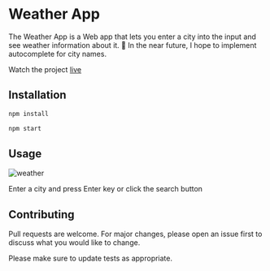 # Weather App

The Weather App is a Web app that lets you enter a city into the input and see weather information about it.
🎯 In the near future, I hope to implement autocomplete for city names.

Watch the project [live](https://benevolent-peony-08aae5.netlify.app/)

## Installation

```bash
npm install 
```
```bash
npm start 
```

## Usage
![weather](https://user-images.githubusercontent.com/67688553/165000082-8bc437dc-4c05-4d64-b81b-e00fb7102355.gif)

Enter a city and press Enter key or click the search button 

## Contributing
Pull requests are welcome. For major changes, please open an issue first to discuss what you would like to change.

Please make sure to update tests as appropriate.
